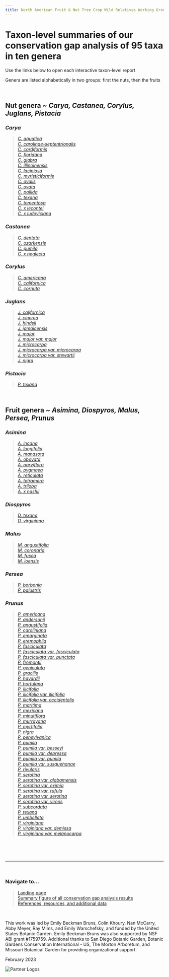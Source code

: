 ```yaml
---
title: North American Fruit & Nut Tree Crop Wild Relatives Working Group
---
```

<!-- Google tag (gtag.js) -->
<script async src="https://www.googletagmanager.com/gtag/js?id=G-HC36QREGFE"></script>
<script>
  window.dataLayer = window.dataLayer || [];
  function gtag(){dataLayer.push(arguments);}
  gtag('js', new Date());

  gtag('config', 'G-HC36QREGFE');
</script>

# Taxon-level summaries of our conservation gap analysis of 95 taxa in ten genera

Use the links below to open each interactive taxon-level report

Genera are listed alphabetically in two groups: first the nuts, then the fruits

<br>

## **Nut genera** ~ *Carya, Castanea, Corylus, Juglans, Pistacia* 

### *Carya*

><a href="https://NorthAmericanFruitNutTreeCWR.github.io/taxon-summaries/Carya_aquatica_SummaryReport.html" target="_blank">*C. aquatica*</a><br>
 <a href="https://NorthAmericanFruitNutTreeCWR.github.io/taxon-summaries/Carya_carolinae-septentrionalis_SummaryReport.html" target="_blank">*C. carolinae-septentrionalis*</a><br>
 <a href="https://NorthAmericanFruitNutTreeCWR.github.io/taxon-summaries/Carya_cordiformis_SummaryReport.html" target="_blank">*C. cordiformis*</a><br>
 <a href="https://NorthAmericanFruitNutTreeCWR.github.io/taxon-summaries/Carya_floridana_SummaryReport.html" target="_blank">*C. floridana*</a><br>
 <a href="https://NorthAmericanFruitNutTreeCWR.github.io/taxon-summaries/Carya_glabra_SummaryReport.html" target="_blank">*C. glabra*</a><br>
 <a href="https://NorthAmericanFruitNutTreeCWR.github.io/taxon-summaries/Carya_illinoinensis_SummaryReport.html" target="_blank">*C. illinoinensis*</a><br>
 <a href="https://NorthAmericanFruitNutTreeCWR.github.io/taxon-summaries/Carya_laciniosa_SummaryReport.html" target="_blank">*C. laciniosa*</a><br>
 <a href="https://NorthAmericanFruitNutTreeCWR.github.io/taxon-summaries/Carya_myristiciformis_SummaryReport.html" target="_blank">*C. myristiciformis*</a><br>
 <a href="https://NorthAmericanFruitNutTreeCWR.github.io/taxon-summaries/Carya_ovalis_SummaryReport.html" target="_blank">*C. ovalis*</a><br>
 <a href="https://NorthAmericanFruitNutTreeCWR.github.io/taxon-summaries/Carya_ovata_SummaryReport.html" target="_blank">*C. ovata*</a><br>
 <a href="https://NorthAmericanFruitNutTreeCWR.github.io/taxon-summaries/Carya_pallida_SummaryReport.html" target="_blank">*C. pallida*</a><br>
 <a href="https://NorthAmericanFruitNutTreeCWR.github.io/taxon-summaries/Carya_texana_SummaryReport.html" target="_blank">*C. texana*</a><br>
 <a href="https://NorthAmericanFruitNutTreeCWR.github.io/taxon-summaries/Carya_tomentosa_SummaryReport.html" target="_blank">*C. tomentosa*</a><br>
 <a href="https://NorthAmericanFruitNutTreeCWR.github.io/taxon-summaries/Carya_x_lecontei_SummaryReport.html" target="_blank">*C. x lecontei*</a><br>
 <a href="https://NorthAmericanFruitNutTreeCWR.github.io/taxon-summaries/Carya_x_ludoviciana_SummaryReport.html" target="_blank">*C. x ludoviciana*</a>
 
### *Castanea*

><a href="https://NorthAmericanFruitNutTreeCWR.github.io/taxon-summaries/Castanea_dentata_SummaryReport.html" target="_blank">*C. dentata*</a><br>
 <a href="https://NorthAmericanFruitNutTreeCWR.github.io/taxon-summaries/Castanea_ozarkensis_SummaryReport.html" target="_blank">*C. ozarkensis*</a><br>
 <a href="https://NorthAmericanFruitNutTreeCWR.github.io/taxon-summaries/Castanea_pumila_SummaryReport.html" target="_blank">*C. pumila*</a><br>
 <a href="https://NorthAmericanFruitNutTreeCWR.github.io/taxon-summaries/Castanea_x_neglecta_SummaryReport.html" target="_blank">*C. x neglecta*</a>
   
### *Corylus*

><a href="https://NorthAmericanFruitNutTreeCWR.github.io/taxon-summaries/Corylus_americana_SummaryReport.html" target="_blank">*C. americana*</a><br>
 <a href="https://NorthAmericanFruitNutTreeCWR.github.io/taxon-summaries/Corylus_californica_SummaryReport.html" target="_blank">*C. californica*</a><br>
 <a href="https://NorthAmericanFruitNutTreeCWR.github.io/taxon-summaries/Corylus_cornuta_SummaryReport.html" target="_blank">*C. cornuta*</a>

### *Juglans*

><a href="https://NorthAmericanFruitNutTreeCWR.github.io/taxon-summaries/Juglans_californica_SummaryReport.html" target="_blank">*J. californica*</a><br>
 <a href="https://NorthAmericanFruitNutTreeCWR.github.io/taxon-summaries/Juglans_cinerea_SummaryReport.html" target="_blank">*J. cinerea*</a><br>
 <a href="https://NorthAmericanFruitNutTreeCWR.github.io/taxon-summaries/Juglans_hindsii_SummaryReport.html" target="_blank">*J. hindsii*</a><br>
 <a href="https://NorthAmericanFruitNutTreeCWR.github.io/taxon-summaries/Juglans_jamaicensis_SummaryReport.html" target="_blank">*J. jamaicensis*</a><br>
 <a href="https://NorthAmericanFruitNutTreeCWR.github.io/taxon-summaries/Juglans_major_SummaryReport.html" target="_blank">*J. major*</a><br>
 <a href="https://NorthAmericanFruitNutTreeCWR.github.io/taxon-summaries/Juglans_major_var._major_SummaryReport.html" target="_blank">*J. major var. major*</a><br>
 <a href="https://NorthAmericanFruitNutTreeCWR.github.io/taxon-summaries/Juglans_microcarpa_SummaryReport.html" target="_blank">*J. microcarpa*</a><br>
 <a href="https://NorthAmericanFruitNutTreeCWR.github.io/taxon-summaries/Juglans_microcarpa_var._microcarpa_SummaryReport.html" target="_blank">*J. microcarpa var. microcarpa*</a><br>
 <a href="https://NorthAmericanFruitNutTreeCWR.github.io/taxon-summaries/Juglans_microcarpa_var._stewartii_SummaryReport.html" target="_blank">*J. microcarpa var. stewartii*</a><br>
 <a href="https://NorthAmericanFruitNutTreeCWR.github.io/taxon-summaries/Juglans_nigra_SummaryReport.html" target="_blank">*J. nigra*</a>
 
### *Pistacia*

><a href="https://NorthAmericanFruitNutTreeCWR.github.io/taxon-summaries/Pistacia_texana_SummaryReport.html" target="_blank">*P. texana*</a>

<br>

## **Fruit genera** ~ *Asimina, Diospyros, Malus, Persea, Prunus* 

### *Asimina*

><a href="https://NorthAmericanFruitNutTreeCWR.github.io/taxon-summaries/Asimina_incana_SummaryReport.html" target="_blank">*A. incana*</a><br>
 <a href="https://NorthAmericanFruitNutTreeCWR.github.io/taxon-summaries/Asimina_longifolia_SummaryReport.html" target="_blank">*A. longifolia*</a><br>
 <a href="https://NorthAmericanFruitNutTreeCWR.github.io/taxon-summaries/Asimina_manasota_SummaryReport.html" target="_blank">*A. manasota*</a><br>
 <a href="https://NorthAmericanFruitNutTreeCWR.github.io/taxon-summaries/Asimina_obovata_SummaryReport.html" target="_blank">*A. obovata*</a><br>
 <a href="https://NorthAmericanFruitNutTreeCWR.github.io/taxon-summaries/Asimina_parviflora_SummaryReport.html" target="_blank">*A. parviflora*</a><br>
 <a href="https://NorthAmericanFruitNutTreeCWR.github.io/taxon-summaries/Asimina_pygmaea_SummaryReport.html" target="_blank">*A. pygmaea*</a><br>
 <a href="https://NorthAmericanFruitNutTreeCWR.github.io/taxon-summaries/Asimina_reticulata_SummaryReport.html" target="_blank">*A. reticulata*</a><br>
 <a href="https://NorthAmericanFruitNutTreeCWR.github.io/taxon-summaries/Asimina_tetramera_SummaryReport.html" target="_blank">*A. tetramera*</a><br>
 <a href="https://NorthAmericanFruitNutTreeCWR.github.io/taxon-summaries/Asimina_triloba_SummaryReport.html" target="_blank">*A. triloba*</a><br>
 <a href="https://NorthAmericanFruitNutTreeCWR.github.io/taxon-summaries/Asimina_x_nashii_SummaryReport.html" target="_blank">*A. x nashii*</a>

### *Diospyros*

><a href="https://NorthAmericanFruitNutTreeCWR.github.io/taxon-summaries/Diospyros_texana_SummaryReport.html" target="_blank">*D. texana*</a><br>
 <a href="https://NorthAmericanFruitNutTreeCWR.github.io/taxon-summaries/Diospyros_virginiana_SummaryReport.html" target="_blank">*D. virginiana*</a>

### *Malus*

><a href="https://NorthAmericanFruitNutTreeCWR.github.io/taxon-summaries/Malus_angustifolia_SummaryReport.html" target="_blank">*M. angustifolia*</a><br>
 <a href="https://NorthAmericanFruitNutTreeCWR.github.io/taxon-summaries/Malus_coronaria_SummaryReport.html" target="_blank">*M. coronaria*</a><br>
 <a href="https://NorthAmericanFruitNutTreeCWR.github.io/taxon-summaries/Malus_fusca_SummaryReport.html" target="_blank">*M. fusca*</a><br>
 <a href="https://NorthAmericanFruitNutTreeCWR.github.io/taxon-summaries/Malus_ioensis_SummaryReport.html" target="_blank">*M. ioensis*</a>
 
### *Persea*

><a href="https://NorthAmericanFruitNutTreeCWR.github.io/taxon-summaries/Persea_borbonia_SummaryReport.html" target="_blank">*P. borbonia*</a><br>
 <a href="https://NorthAmericanFruitNutTreeCWR.github.io/taxon-summaries/Persea_palustris_SummaryReport.html" target="_blank">*P. palustris*</a>

### *Prunus*

><a href="https://NorthAmericanFruitNutTreeCWR.github.io/taxon-summaries/Prunus_americana_SummaryReport.html" target="_blank">*P. americana*</a><br>
 <a href="https://NorthAmericanFruitNutTreeCWR.github.io/taxon-summaries/Prunus_andersonii_SummaryReport.html" target="_blank">*P. andersonii*</a><br>
 <a href="https://NorthAmericanFruitNutTreeCWR.github.io/taxon-summaries/Prunus_angustifolia_SummaryReport.html" target="_blank">*P. angustifolia*</a><br>
 <a href="https://NorthAmericanFruitNutTreeCWR.github.io/taxon-summaries/Prunus_caroliniana_SummaryReport.html" target="_blank">*P. caroliniana*</a><br>
 <a href="https://NorthAmericanFruitNutTreeCWR.github.io/taxon-summaries/Prunus_emarginata_SummaryReport.html" target="_blank">*P. emarginata*</a><br>
 <a href="https://NorthAmericanFruitNutTreeCWR.github.io/taxon-summaries/Prunus_eremophila_SummaryReport.html" target="_blank">*P. eremophila*</a><br>
 <a href="https://NorthAmericanFruitNutTreeCWR.github.io/taxon-summaries/Prunus_fasciculata_SummaryReport.html" target="_blank">*P. fasciculata*</a><br>
 <a href="https://NorthAmericanFruitNutTreeCWR.github.io/taxon-summaries/Prunus_fasciculata_var._fasciculata_SummaryReport.html" target="_blank">*P. fasciculata var. fasciculata*</a><br>
 <a href="https://NorthAmericanFruitNutTreeCWR.github.io/taxon-summaries/Prunus_fasciculata_var._punctata_SummaryReport.html" target="_blank">*P. fasciculata var. punctata*</a><br>
 <a href="https://NorthAmericanFruitNutTreeCWR.github.io/taxon-summaries/Prunus_fremontii_SummaryReport.html" target="_blank">*P. fremontii*</a><br>
 <a href="https://NorthAmericanFruitNutTreeCWR.github.io/taxon-summaries/Prunus_geniculata_SummaryReport.html" target="_blank">*P. geniculata*</a><br>
 <a href="https://NorthAmericanFruitNutTreeCWR.github.io/taxon-summaries/Prunus_gracilis_SummaryReport.html" target="_blank">*P. gracilis*</a><br>
 <a href="https://NorthAmericanFruitNutTreeCWR.github.io/taxon-summaries/Prunus_havardii_SummaryReport.html" target="_blank">*P. havardii*</a><br>
 <a href="https://NorthAmericanFruitNutTreeCWR.github.io/taxon-summaries/Prunus_hortulana_SummaryReport.html" target="_blank">*P. hortulana*</a><br>
 <a href="https://NorthAmericanFruitNutTreeCWR.github.io/taxon-summaries/Prunus_ilicifolia_SummaryReport.html" target="_blank">*P. ilicifolia*</a><br>
 <a href="https://NorthAmericanFruitNutTreeCWR.github.io/taxon-summaries/Prunus_ilicifolia_var._ilicifolia_SummaryReport.html" target="_blank">*P. ilicifolia var. ilicifolia*</a><br>
 <a href="https://NorthAmericanFruitNutTreeCWR.github.io/taxon-summaries/Prunus_ilicifolia_var._occidentalis_SummaryReport.html" target="_blank">*P. ilicifolia var. occidentalis*</a><br>
 <a href="https://NorthAmericanFruitNutTreeCWR.github.io/taxon-summaries/Prunus_maritima_SummaryReport.html" target="_blank">*P. maritima*</a><br>
 <a href="https://NorthAmericanFruitNutTreeCWR.github.io/taxon-summaries/Prunus_mexicana_SummaryReport.html" target="_blank">*P. mexicana*</a><br>
 <a href="https://NorthAmericanFruitNutTreeCWR.github.io/taxon-summaries/Prunus_minutiflora_SummaryReport.html" target="_blank">*P. minutiflora*</a><br>
 <a href="https://NorthAmericanFruitNutTreeCWR.github.io/taxon-summaries/Prunus_murrayana_SummaryReport.html" target="_blank">*P. murrayana*</a><br>
 <a href="https://NorthAmericanFruitNutTreeCWR.github.io/taxon-summaries/Prunus_myrtifolia_SummaryReport.html" target="_blank">*P. myrtifolia*</a><br>
 <a href="https://NorthAmericanFruitNutTreeCWR.github.io/taxon-summaries/Prunus_nigra_SummaryReport.html" target="_blank">*P. nigra*</a><br>
 <a href="https://NorthAmericanFruitNutTreeCWR.github.io/taxon-summaries/Prunus_pensylvanica_SummaryReport.html" target="_blank">*P. pensylvanica*</a><br>
 <a href="https://NorthAmericanFruitNutTreeCWR.github.io/taxon-summaries/Prunus_pumila_SummaryReport.html" target="_blank">*P. pumila*</a><br>
 <a href="https://NorthAmericanFruitNutTreeCWR.github.io/taxon-summaries/Prunus_pumila_var._besseyi_SummaryReport.html" target="_blank">*P. pumila var. besseyi*</a><br>
 <a href="https://NorthAmericanFruitNutTreeCWR.github.io/taxon-summaries/Prunus_pumila_var._depressa_SummaryReport.html" target="_blank">*P. pumila var. depressa*</a><br>
 <a href="https://NorthAmericanFruitNutTreeCWR.github.io/taxon-summaries/Prunus_pumila_var._pumila_SummaryReport.html" target="_blank">*P. pumila var. pumila*</a><br>
 <a href="https://NorthAmericanFruitNutTreeCWR.github.io/taxon-summaries/Prunus_pumila_var._susquehanae_SummaryReport.html" target="_blank">*P. pumila var. susquehanae*</a><br>
 <a href="https://NorthAmericanFruitNutTreeCWR.github.io/taxon-summaries/Prunus_rivularis_SummaryReport.html" target="_blank">*P. rivularis*</a><br>
 <a href="https://NorthAmericanFruitNutTreeCWR.github.io/taxon-summaries/Prunus_serotina_SummaryReport.html" target="_blank">*P. serotina*</a><br>
 <a href="https://NorthAmericanFruitNutTreeCWR.github.io/taxon-summaries/Prunus_serotina_var._alabamensis_SummaryReport.html" target="_blank">*P. serotina var. alabamensis*</a><br>
 <a href="https://NorthAmericanFruitNutTreeCWR.github.io/taxon-summaries/Prunus_serotina_var._eximia_SummaryReport.html" target="_blank">*P. serotina var. eximia*</a><br>
 <a href="https://NorthAmericanFruitNutTreeCWR.github.io/taxon-summaries/Prunus_serotina_var._rufula_SummaryReport.html" target="_blank">*P. serotina var. rufula*</a><br>
 <a href="https://NorthAmericanFruitNutTreeCWR.github.io/taxon-summaries/Prunus_serotina_var._serotina_SummaryReport.html" target="_blank">*P. serotina var. serotina*</a><br>
 <a href="https://NorthAmericanFruitNutTreeCWR.github.io/taxon-summaries/Prunus_serotina_var._virens_SummaryReport.html" target="_blank">*P. serotina var. virens*</a><br>
 <a href="https://NorthAmericanFruitNutTreeCWR.github.io/taxon-summaries/Prunus_subcordata_SummaryReport.html" target="_blank">*P. subcordata*</a><br>
 <a href="https://NorthAmericanFruitNutTreeCWR.github.io/taxon-summaries/Prunus_texana_SummaryReport.html" target="_blank">*P. texana*</a><br>
 <a href="https://NorthAmericanFruitNutTreeCWR.github.io/taxon-summaries/Prunus_umbellata_SummaryReport.html" target="_blank">*P. umbellata*</a><br>
 <a href="https://NorthAmericanFruitNutTreeCWR.github.io/taxon-summaries/Prunus_virginiana_SummaryReport.html" target="_blank">*P. virginiana*</a><br>
 <a href="https://NorthAmericanFruitNutTreeCWR.github.io/taxon-summaries/Prunus_virginiana_var._demissa_SummaryReport.html" target="_blank">*P. virginiana var. demissa*</a><br>
 <a href="https://NorthAmericanFruitNutTreeCWR.github.io/taxon-summaries/Prunus_virginiana_var._melanocarpa_SummaryReport.html" target="_blank">*P. virginiana var. melanocarpa*</a>

<br>
<br>
<br>

---

<br>

### Navigate to…
> <a href="https://NorthAmericanFruitNutTreeCWR.github.io" target="_blank">Landing page</a><br>
  <a href="https://NorthAmericanFruitNutTreeCWR.github.io/pages/summaryfig" target="_blank">Summary figure of all conservation gap analysis results</a><br>
  <a href="https://NorthAmericanFruitNutTreeCWR.github.io/pages/references" target="_blank">References, resources, and additional data</a>

<br>

This work was led by Emily Beckman Bruns, Colin Khoury, Nan McCarry, Abby Meyer, Ray Mims, and Emily Warschefsky, and funded by the United States Botanic Garden. Emily Beckman Bruns was also supported by NSF ABI grant #1759759. Additional thanks to San Diego Botanic Garden, Botanic Gardens Conservation International - US, The Morton Arboretum, and Missouri Botanical Garden for providing organizational support. 

February 2023

<img src="https://NorthAmericanFruitNutTreeCWR.github.io/pages/partner-logos-composite.png" alt="Partner Logos"/>